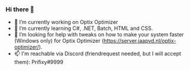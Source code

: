### Hi there 👋

- 🔭 I’m currently working on Optix Optimizer
- 🌱 I’m currently learning C#, .NET, Batch, HTML and CSS.
- 🤔 I’m looking for help with tweaks on how to make your system faster (Windows only) for Optix Optimizer (https://server.jaapvd.nl/optix-optimizer/).
- 📫 I'm reachable via Discord (friendrequest needed, but I will accept them): Prifixy#9999

